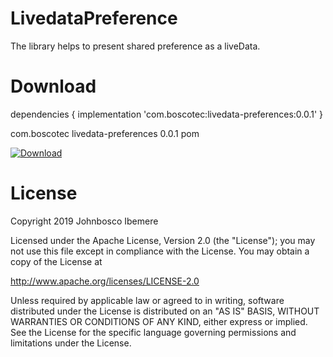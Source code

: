 # LivedataPreference
The library helps to present shared preference as a liveData.


# Download

dependencies {
    implementation 'com.boscotec:livedata-preferences:0.0.1'
}


<dependency>
  <groupId>com.boscotec</groupId>
  <artifactId>livedata-preferences</artifactId>
  <version>0.0.1</version>
  <type>pom</type>
</dependency>

[ ![Download](https://api.bintray.com/packages/boscotec/maven/livedata-preferences/images/download.svg?version=0.0.1) ](https://bintray.com/boscotec/maven/livedata-preferences/0.0.1/link)

# License
Copyright 2019 Johnbosco Ibemere

Licensed under the Apache License, Version 2.0 (the "License");
you may not use this file except in compliance with the License.
You may obtain a copy of the License at

   http://www.apache.org/licenses/LICENSE-2.0

Unless required by applicable law or agreed to in writing, software
distributed under the License is distributed on an "AS IS" BASIS,
WITHOUT WARRANTIES OR CONDITIONS OF ANY KIND, either express or implied.
See the License for the specific language governing permissions and
limitations under the License.
